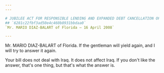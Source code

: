 ```yaml
---
---

# JUBILEE ACT FOR RESPONSIBLE LENDING AND EXPANDED DEBT CANCELLATION OF
## `6281c22fbf3ad50e4c460b8931bbdaa0`
`Mr. MARIO DIAZ-BALART of Florida — 16 April 2008`

---
```



Mr. MARIO DIAZ-BALART of Florida. If the gentleman will yield again, 
and I will try to answer it again.

Your bill does not deal with Iraq. It does not affect Iraq. If you 
don't like the answer, that's one thing, but that's what the answer is.